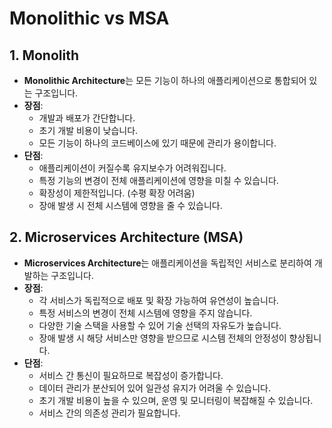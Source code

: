 # Monolithic vs MSA

## 1. Monolith
- **Monolithic Architecture**는 모든 기능이 하나의 애플리케이션으로 통합되어 있는 구조입니다.
- **장점**:
    - 개발과 배포가 간단합니다.
    - 초기 개발 비용이 낮습니다.
    - 모든 기능이 하나의 코드베이스에 있기 때문에 관리가 용이합니다.
- **단점**:
    - 애플리케이션이 커질수록 유지보수가 어려워집니다.
    - 특정 기능의 변경이 전체 애플리케이션에 영향을 미칠 수 있습니다.
    - 확장성이 제한적입니다. (수평 확장 어려움)
    - 장애 발생 시 전체 시스템에 영향을 줄 수 있습니다.


## 2. Microservices Architecture (MSA)
- **Microservices Architecture**는 애플리케이션을 독립적인 서비스로 분리하여 개발하는 구조입니다.
- **장점**:
    - 각 서비스가 독립적으로 배포 및 확장 가능하여 유연성이 높습니다.
    - 특정 서비스의 변경이 전체 시스템에 영향을 주지 않습니다.
    - 다양한 기술 스택을 사용할 수 있어 기술 선택의 자유도가 높습니다.
    - 장애 발생 시 해당 서비스만 영향을 받으므로 시스템 전체의 안정성이 향상됩니다.
- **단점**:
    - 서비스 간 통신이 필요하므로 복잡성이 증가합니다.
    - 데이터 관리가 분산되어 있어 일관성 유지가 어려울 수 있습니다.
    - 초기 개발 비용이 높을 수 있으며, 운영 및 모니터링이 복잡해질 수 있습니다.
    - 서비스 간의 의존성 관리가 필요합니다.